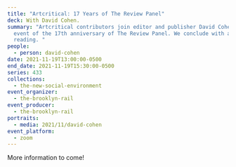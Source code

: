```yaml
---
title: "Artcritical: 17 Years of The Review Panel"
deck: With David Cohen.
summary: "Artcritical contributors join editor and publisher David Cohen on the
  event of the 17th anniversary of The Review Panel. We conclude with a poetry
  reading. "
people:
  - person: david-cohen
date: 2021-11-19T13:00:00-0500
end_date: 2021-11-19T15:30:00-0500
series: 433
collections:
  - the-new-social-environment
event_organizer:
  - the-brooklyn-rail
event_producer:
  - the-brooklyn-rail
portraits:
  - media: 2021/11/david-cohen
event_platform:
  - zoom
---
```

More information to come!
